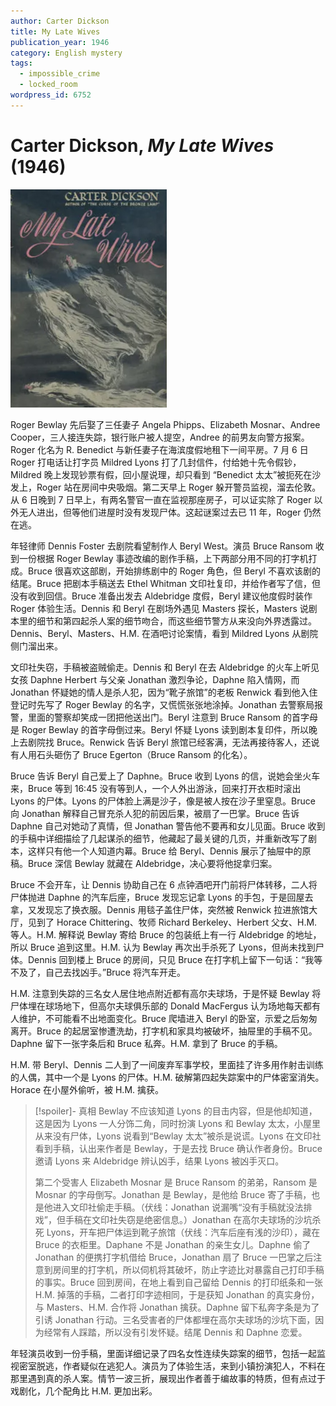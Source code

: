 ```yaml
---
author: Carter Dickson
title: My Late Wives
publication_year: 1946
category: English mystery
tags:
  - impossible_crime
  - locked_room
wordpress_id: 6752
---
```


# Carter Dickson, <i>My Late Wives</i> (1946)

<img src=images/1946_cover.jpg width=250/>

Roger Bewlay 先后娶了三任妻子 Angela Phipps、Elizabeth Mosnar、Andree Cooper，三人接连失踪，银行账户被人提空，Andree 的前男友向警方报案。Roger 化名为 R. Benedict 与新任妻子在海滨度假地租下一间平房。7 月 6 日 Roger 打电话让打字员 Mildred Lyons 打了几封信件，付给她十先令假钞，Mildred 晚上发现钞票有假，回小屋说理，却只看到 “Benedict 太太”被扼死在沙发上，Roger 站在房间中央吸烟。第二天早上 Roger 躲开警员监视，溜去伦敦。从 6 日晚到 7 日早上，有两名警官一直在监视那座房子，可以证实除了 Roger 以外无人进出，但等他们进屋时没有发现尸体。这起谜案过去已 11 年，Roger 仍然在逃。

年轻律师 Dennis Foster 去剧院看望制作人 Beryl West。演员 Bruce Ransom 收到一份根据 Roger Bewlay 事迹改编的剧作手稿，上下两部分用不同的打字机打成。Bruce 很喜欢这部剧，开始排练剧中的 Roger 角色，但 Beryl 不喜欢该剧的结尾。Bruce 把剧本手稿送去 Ethel Whitman 文印社复印，并给作者写了信，但没有收到回信。Bruce 准备出发去 Aldebridge 度假，Beryl 建议他度假时装作 Roger 体验生活。Dennis 和 Beryl 在剧场外遇见 Masters 探长，Masters 说剧本里的细节和第四起杀人案的细节吻合，而这些细节警方从来没向外界透露过。Dennis、Beryl、Masters、H.M. 在酒吧讨论案情，看到 Mildred Lyons 从剧院侧门溜出来。

文印社失窃，手稿被盗贼偷走。Dennis 和 Beryl 在去 Aldebridge 的火车上听见女孩 Daphne Herbert 与父亲 Jonathan 激烈争论，Daphne 陷入情网，而 Jonathan 怀疑她的情人是杀人犯，因为“靴子旅馆”的老板 Renwick 看到他入住登记时先写了 Roger Bewlay 的名字，又慌慌张张地涂掉。Jonathan 去警察局报警，里面的警察却笑成一团把他送出门。Beryl 注意到 Bruce Ransom 的首字母是 Roger Bewlay 的首字母倒过来。Beryl 怀疑 Lyons 读到剧本复印件，所以晚上去剧院找 Bruce。Renwick 告诉 Beryl 旅馆已经客满，无法再接待客人，还说有人用石头砸伤了 Bruce Egerton（Bruce Ransom 的化名）。

Bruce 告诉 Beryl 自己爱上了 Daphne。Bruce 收到 Lyons 的信，说她会坐火车来，Bruce 等到 16:45 没有等到人，一个人外出游泳，回来打开衣柜时滚出 Lyons 的尸体。Lyons 的尸体脸上满是沙子，像是被人按在沙子里窒息。Bruce 向 Jonathan 解释自己冒充杀人犯的前因后果，被扇了一巴掌。Bruce 告诉 Daphne 自己对她动了真情，但 Jonathan 警告他不要再和女儿见面。Bruce 收到的手稿中详细描绘了几起谋杀的细节，他藏起了最关键的几页，并重新改写了剧本，这样只有他一个人知道内幕。Bruce 给 Beryl、Dennis 展示了抽屉中的原稿。Bruce 深信 Bewlay 就藏在 Aldebridge，决心要将他捉拿归案。

Bruce 不会开车，让 Dennis 协助自己在 6 点钟酒吧开门前将尸体转移，二人将尸体抛进 Daphne 的汽车后座，Bruce 发现忘记拿 Lyons 的手包，于是回屋去拿，又发现忘了换衣服。Dennis 用毯子盖住尸体，突然被 Renwick 拉进旅馆大厅，见到了 Horace Chittering、牧师 Richard Berkeley、Herbert 父女、H.M. 等人。H.M. 解释说 Bewlay 寄给 Bruce 的包装纸上有一行 Aldebridge 的地址，所以 Bruce 追到这里。H.M. 认为 Bewlay 再次出手杀死了 Lyons，但尚未找到尸体。Dennis 回到楼上 Bruce 的房间，只见 Bruce 在打字机上留下一句话：“我等不及了，自己去找凶手。”Bruce 将汽车开走。

H.M. 注意到失踪的三名女人居住地点附近都有高尔夫球场，于是怀疑 Bewlay 将尸体埋在球场地下，但高尔夫球俱乐部的 Donald MacFergus 认为场地每天都有人维护，不可能看不出地面变化。Bruce 爬墙进入 Beryl 的卧室，示爱之后匆匆离开。Bruce 的起居室惨遭洗劫，打字机和家具均被破坏，抽屉里的手稿不见。Daphne 留下一张字条后和 Bruce 私奔。H.M. 拿到了 Bruce 的手稿。

H.M. 带 Beryl、Dennis 二人到了一间废弃军事学校，里面挂了许多用作射击训练的人偶，其中一个是 Lyons 的尸体。H.M. 破解第四起失踪案中的尸体密室消失。Horace 在小屋外偷听，被 H.M. 擒获。

> [!spoiler]- 真相
> Bewlay 不应该知道 Lyons 的目击内容，但是他却知道，这是因为 Lyons 一人分饰二角，同时扮演 Lyons 和 Bewlay 太太，小屋里从来没有尸体，Lyons 说看到“Bewlay 太太”被杀是说谎。Lyons 在文印社看到手稿，认出来作者是 Bewlay，于是去找 Bruce 确认作者身份。Bruce 邀请 Lyons 来 Aldebridge 辨认凶手，结果 Lyons 被凶手灭口。
> 
> 第二个受害人 Elizabeth Mosnar 是 Bruce Ransom 的弟弟，Ransom 是 Mosnar 的字母倒写。Jonathan 是 Bewlay，是他给 Bruce 寄了手稿，也是他进入文印社偷走手稿。（伏线：Jonathan 说漏嘴“没有手稿就没法排戏”，但手稿在文印社失窃是绝密信息。）Jonathan 在高尔夫球场的沙坑杀死 Lyons，开车把尸体运到靴子旅馆（伏线：汽车后座有浅的沙印），藏在 Bruce 的衣柜里。Daphane 不是 Jonathan 的亲生女儿。Daphne 偷了 Jonathan 的便携打字机借给 Bruce，Jonathan 扇了 Bruce 一巴掌之后注意到房间里的打字机，所以伺机将其破坏，防止字迹比对暴露自己打印手稿的事实。Bruce 回到房间，在地上看到自己留给 Dennis 的打印纸条和一张 H.M. 掉落的手稿，二者打印字迹相同，于是获知 Jonathan 的真实身份，与 Masters、H.M. 合作将 Jonathan 擒获。Daphne 留下私奔字条是为了引诱 Jonathan 行动。三名受害者的尸体都埋在高尔夫球场的沙坑下面，因为经常有人踩踏，所以没有引发怀疑。结尾 Dennis 和 Daphne 恋爱。

年轻演员收到一份手稿，里面详细记录了四名女性连续失踪案的细节，包括一起监视密室脱逃，作者疑似在逃犯人。演员为了体验生活，来到小镇扮演犯人，不料在那里遇到真的杀人案。情节一波三折，展现出作者善于编故事的特质，但有点过于戏剧化，几个配角比 H.M. 更加出彩。